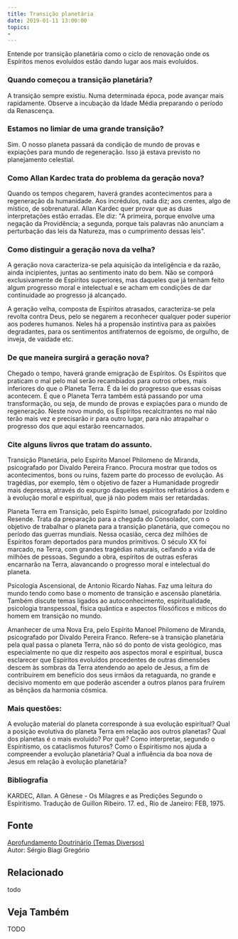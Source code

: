 ```yaml
---
title: Transição planetária
date: 2019-01-11 13:00:00
topics: 
- 
---
```


Entende por transição planetária como o ciclo de renovação onde os Espíritos
menos evoluídos estão dando lugar aos mais evoluídos.

### Quando começou a transição planetária?
A transição sempre existiu. Numa determinada época, pode avançar mais
rapidamente. Observe a incubação da Idade Média preparando o período da
Renascença.

### Estamos no limiar de uma grande transição?
Sim. O nosso planeta passará da condição de mundo de provas e expiações
para mundo de regeneração. Isso já estava previsto no planejamento
celestial.

### Como Allan Kardec trata do problema da geração nova?
Quando os tempos chegarem, haverá grandes acontecimentos para a
regeneração da humanidade. Aos incrédulos, nada diz; aos crentes, algo
de místico, de sobrenatural. Allan Kardec quer provar que as duas
interpretações estão erradas. Ele diz: "A primeira, porque envolve uma
negação da Providência; a segunda, porque tais palavras não anunciam a
perturbação das leis da Natureza, mas o cumprimento dessas leis".

### Como distinguir a geração nova da velha?
A geração nova caracteriza-se pela aquisição da inteligência e da
razão, ainda incipientes, juntas ao sentimento inato do bem. Não se
comporá exclusivamente de Espíritos superiores, mas daqueles que já
tenham feito algum progresso moral e intelectual e se acham em condições
de dar continuidade ao progresso já alcançado.

A geração velha, composta de Espíritos atrasados, caracteriza-se pela
revolta contra Deus, pelo se negarem a reconhecer qualquer poder
superior aos poderes humanos. Neles há a propensão instintiva para as
paixões degradantes, para os sentimentos antifraternos de egoísmo, de
orgulho, de inveja, de vaidade etc.

### De que maneira surgirá a geração nova?
Chegado o tempo, haverá grande emigração de Espíritos. Os Espíritos que
praticam o mal pelo mal serão recambiados para outros orbes, mais
inferiores do que o Planeta Terra. É da lei do progresso que essas
coisas acontecem. É que o Planeta Terra também está passando por uma
transformação, ou seja, de mundo de provas e expiações para o mundo de
regeneração. Neste novo mundo, os Espíritos recalcitrantes no mal não
terão mais vez e precisarão ir para outro lugar, para não atrapalhar o
progresso dos que aqui estarão reencarnados.

### Cite alguns livros que tratam do assunto.

Transição Planetária, pelo Espírito Manoel Philomeno de Miranda,
psicografado por Divaldo Pereira Franco. Procura mostrar que todos os
acontecimentos, bons ou ruins, fazem parte do processo de evolução. As
tragédias, por exemplo, têm o objetivo de fazer a Humanidade progredir
mais depressa, através do expurgo daqueles espíritos refratários à ordem
e à evolução moral e espiritual, que já não podem mais ser retardadas.

Planeta Terra em Transição, pelo Espírito Ismael, psicografado por
Izoldino Resende. Trata da preparação para a chegada do Consolador, com
o objetivo de trabalhar o planeta para a transição planetária, que
começou no período das guerras mundiais. Nessa ocasião, cerca dez
milhões de Espíritos foram deportados para mundos primitivos. O século
XX foi marcado, na Terra, com grandes tragédias naturais, ceifando a
vida de milhões de pessoas. Segundo a obra, espíritos de outras esferas
encarnarão na Terra, alavancando o progresso moral e intelectual do
planeta.

Psicologia Ascensional, de Antonio Ricardo Nahas. Faz uma leitura do
mundo tendo como base o momento de transição e ascensão planetária.
Também discute temas ligados ao autoconhecimento, espiritualidade,
psicologia transpessoal, física quântica e aspectos filosóficos e
míticos do homem em transição no mundo.

Amanhecer de uma Nova Era, pelo Espírito Manoel Philomeno de Miranda,
psicografado por Divaldo Pereira Franco. Refere-se à transição
planetária pela qual passa o planeta Terra, não só do ponto de vista
geológico, mas especialmente no que diz respeito aos aspectos moral e
espiritual, busca esclarecer que Espíritos evoluídos procedentes de
outras dimensões descem às sombras da Terra atendendo ao apelo de Jesus,
a fim de contribuírem em benefício dos seus irmãos da retaguarda, no
grande e decisivo momento em que poderão ascender a outros planos para
fruírem as bênçãos da harmonia cósmica.

### Mais questões:

A evolução material do planeta corresponde à sua evolução espiritual?
Qual a posição evolutiva do planeta Terra em relação aos outros
planetas?
Qual dos planetas é o mais evoluído? Por quê?
Como interpretar, segundo o Espiritismo, os cataclismos futuros?
Como o Espiritismo nos ajuda a compreender a evolução planetária?
Qual a influência da boa nova de Jesus em relação à evolução planetária?

### Bibliografia
KARDEC, Allan. A Gênese - Os Milagres e as Predições Segundo o
Espiritismo. Tradução de Guillon Ribeiro. 17. ed., Rio de Janeiro: FEB,
1975.

## Fonte
[Aprofundamento Doutrinário (Temas Diversos)](https://sites.google.com/view/aprofundamentodoutrinario/transição-planetária)  
Autor: Sérgio Biagi Gregório



## Relacionado
todo

## Veja Também
TODO



